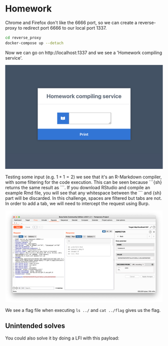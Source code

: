 # Homework

Chrome and Firefox don't like the 6666 port, so we can create a reverse-proxy to redirect port 6666 to our local port 1337.

```sh
cd reverse_proxy
docker-compose up --detach
```

Now we can go on http://localhost:1337 and we see a 'Homework compiling service'. 

![Index of the webpage](./screenshots/index.png)

Testing some input (e.g. $1+1=2$) we see that it's an R-Markdown compiler, with some filtering for the code execution. This can be seen because \`\`\`{sh} returns the same result as \`\`\`. If you download RStudio and compile an example Rmd file, you will see that any whitespace between the \`\`\` and {sh} part will be discarded. In this challenge, spaces are filtered but tabs are not. In order to add a tab, we will need to intercept the request using Burp.

![Getting RCE](./screenshots/repeater.png)

We see a flag file when executing `ls ../` and `cat ../flag` gives us the flag.

## Unintended solves

You could also solve it by doing a LFI with this payload:

```

